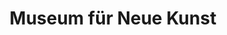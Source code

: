 ---
title: "Museum für Neue Kunst"
url: /freiburg-im-breisgau/museum-fuer-neue-kunst/
shop: Kunst
---